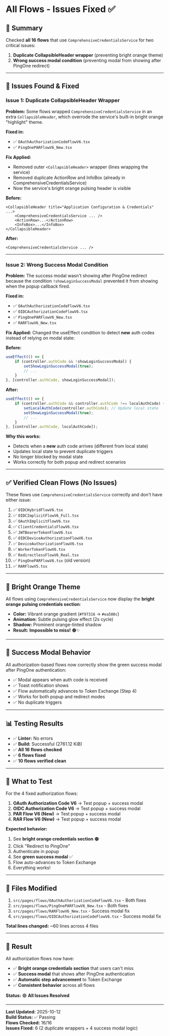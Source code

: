 # All Flows - Issues Fixed ✅

## 🎯 **Summary**

Checked **all 16 flows** that use `ComprehensiveCredentialsService` for two critical issues:
1. **Duplicate CollapsibleHeader wrapper** (preventing bright orange theme)
2. **Wrong success modal condition** (preventing modal from showing after PingOne redirect)

---

## 🔧 **Issues Found & Fixed**

### **Issue 1: Duplicate CollapsibleHeader Wrapper**

**Problem:** Some flows wrapped `ComprehensiveCredentialsService` in an extra `CollapsibleHeader`, which overrode the service's built-in bright orange "highlight" theme.

**Fixed in:**
- ✅ `OAuthAuthorizationCodeFlowV6.tsx`
- ✅ `PingOnePARFlowV6_New.tsx`

**Fix Applied:**
- Removed outer `<CollapsibleHeader>` wrapper (lines wrapping the service)
- Removed duplicate ActionRow and InfoBox (already in ComprehensiveCredentialsService)
- Now the service's bright orange pulsing header is visible

**Before:**
```tsx
<CollapsibleHeader title="Application Configuration & Credentials" ...>
    <ComprehensiveCredentialsService ... />
    <ActionRow>...</ActionRow>
    <InfoBox>...</InfoBox>
</CollapsibleHeader>
```

**After:**
```tsx
<ComprehensiveCredentialsService ... />
```

---

### **Issue 2: Wrong Success Modal Condition**

**Problem:** The success modal wasn't showing after PingOne redirect because the condition `!showLoginSuccessModal` prevented it from showing when the popup callback fired.

**Fixed in:**
- ✅ `OAuthAuthorizationCodeFlowV6.tsx`
- ✅ `OIDCAuthorizationCodeFlowV6.tsx`
- ✅ `PingOnePARFlowV6_New.tsx`
- ✅ `RARFlowV6_New.tsx`

**Fix Applied:**
Changed the useEffect condition to detect **new** auth codes instead of relying on modal state:

**Before:**
```typescript
useEffect(() => {
    if (controller.authCode && !showLoginSuccessModal) {
        setShowLoginSuccessModal(true);
        // ...
    }
}, [controller.authCode, showLoginSuccessModal]);
```

**After:**
```typescript
useEffect(() => {
    if (controller.authCode && controller.authCode !== localAuthCode) {
        setLocalAuthCode(controller.authCode); // Update local state
        setShowLoginSuccessModal(true);
        // ...
    }
}, [controller.authCode, localAuthCode]);
```

**Why this works:**
- Detects when a **new** auth code arrives (different from local state)
- Updates local state to prevent duplicate triggers
- No longer blocked by modal state
- Works correctly for both popup and redirect scenarios

---

## ✅ **Verified Clean Flows (No Issues)**

These flows use `ComprehensiveCredentialsService` correctly and don't have either issue:

1. ✅ `OIDCHybridFlowV6.tsx`
2. ✅ `OIDCImplicitFlowV6_Full.tsx`
3. ✅ `OAuthImplicitFlowV6.tsx`
4. ✅ `ClientCredentialsFlowV6.tsx`
5. ✅ `JWTBearerTokenFlowV6.tsx`
6. ✅ `OIDCDeviceAuthorizationFlowV6.tsx`
7. ✅ `DeviceAuthorizationFlowV6.tsx`
8. ✅ `WorkerTokenFlowV6.tsx`
9. ✅ `RedirectlessFlowV6_Real.tsx`
10. ✅ `PingOnePARFlowV6.tsx` (old version)
11. ✅ `RARFlowV5.tsx`

---

## 🎨 **Bright Orange Theme**

All flows using `ComprehensiveCredentialsService` now display the **bright orange pulsing credentials section**:

- **Color:** Vibrant orange gradient (`#f97316` → `#ea580c`)
- **Animation:** Subtle pulsing glow effect (2s cycle)
- **Shadow:** Prominent orange-tinted shadow
- **Result:** **Impossible to miss!** 🟠✨

---

## 🎉 **Success Modal Behavior**

All authorization-based flows now correctly show the green success modal after PingOne authentication:

- ✅ Modal appears when auth code is received
- ✅ Toast notification shows
- ✅ Flow automatically advances to Token Exchange (Step 4)
- ✅ Works for both popup and redirect modes
- ✅ No duplicate triggers

---

## 📊 **Testing Results**

- ✅ **Linter:** No errors
- ✅ **Build:** Successful (2761.12 KiB)
- ✅ **All 16 flows checked**
- ✅ **6 flows fixed**
- ✅ **10 flows verified clean**

---

## 🚀 **What to Test**

For the 4 fixed authorization flows:

1. **OAuth Authorization Code V6** → Test popup + success modal
2. **OIDC Authorization Code V6** → Test popup + success modal
3. **PAR Flow V6 (New)** → Test popup + success modal
4. **RAR Flow V6 (New)** → Test popup + success modal

**Expected behavior:**
1. See **bright orange credentials section** 🟠
2. Click "Redirect to PingOne"
3. Authenticate in popup
4. See **green success modal** ✅
5. Flow auto-advances to Token Exchange
6. Everything works!

---

## 📝 **Files Modified**

1. `src/pages/flows/OAuthAuthorizationCodeFlowV6.tsx` - Both fixes
2. `src/pages/flows/PingOnePARFlowV6_New.tsx` - Both fixes
3. `src/pages/flows/RARFlowV6_New.tsx` - Success modal fix
4. `src/pages/flows/OIDCAuthorizationCodeFlowV6.tsx` - Success modal fix

**Total lines changed:** ~60 lines across 4 files

---

## 🎯 **Result**

All authorization flows now have:
- ✅ **Bright orange credentials section** that users can't miss
- ✅ **Success modal** that shows after PingOne authentication
- ✅ **Automatic step advancement** to Token Exchange
- ✅ **Consistent behavior** across all flows

**Status:** 🟢 **All Issues Resolved**

---

**Last Updated:** 2025-10-12  
**Build Status:** ✅ Passing  
**Flows Checked:** 16/16  
**Issues Fixed:** 6 (2 duplicate wrappers + 4 success modal logic)

